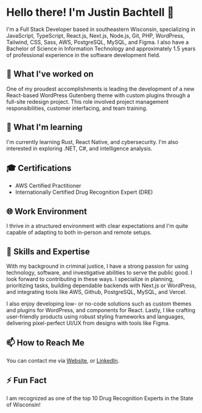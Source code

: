 # Hello there! I'm Justin Bachtell 👋

I'm a Full Stack Developer based in southeastern Wisconsin, specializing in JavaScript, TypeScript, React.js, Next.js, Node.js, Git, PHP, WordPress, Tailwind, CSS, Sass, AWS, PostgreSQL, MySQL, and Figma. I also have a Bachelor of Science in Information Technology and approximately 1.5 years of professional experience in the software development field.

## 🔭 What I've worked on

One of my proudest accomplishments is leading the development of a new React-based WordPress Gutenberg theme with custom plugins through a full-site redesign project. This role involved project management responsibilities, customer interfacing, and team training.

## 🌱 What I'm learning

I'm currently learning Rust, React Native, and cybersecurity. I'm also interested in exploring .NET, C#, and intelligence analysis.

## 🎓 Certifications

- AWS Certified Practitioner
- Internationally Certified Drug Recognition Expert (DRE)

## 🌐 Work Environment

I thrive in a structured environment with clear expectations and I'm quite capable of adapting to both in-person and remote setups.

## 💼 Skills and Expertise

With my background in criminal justice, I have a strong passion for using technology, software, and investigative abilities to serve the public good. I look forward to contributing in these ways. I specialize in planning, prioritizing tasks, building dependable backends with Next.js or WordPress, and integrating tools like AWS, Github, PostgreSQL, MySQL, and Vercel.

I also enjoy developing low- or no-code solutions such as custom themes and plugins for WordPress, and components for React. Lastly, I like crafting user-friendly products using robust styling frameworks and languages, delivering pixel-perfect UI/UX from designs with tools like Figma.

## 📫 How to Reach Me

You can contact me via [Website](https://justinbachtell.com), or [LinkedIn](https://www.linkedin.com/in/justinbachtell/).

## ⚡ Fun Fact

I am recognized as one of the top 10 Drug Recognition Experts in the State of Wisconsin!
